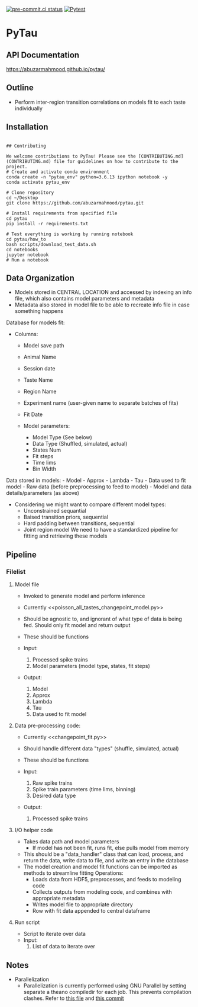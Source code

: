 [![pre-commit.ci status](https://results.pre-commit.ci/badge/github/abuzarmahmood/pytau/master.svg)](https://results.pre-commit.ci/latest/github/abuzarmahmood/pytau/master)
[![Pytest](https://github.com/abuzarmahmood/pytau/actions/workflows/pytest_workflow.yml/badge.svg)](https://github.com/abuzarmahmood/pytau/actions/workflows/pytest_workflow.yml)

# PyTau

## API Documentation
https://abuzarmahmood.github.io/pytau/

## Outline

- Perform inter-region transition correlations on models fit to each taste
    individually

## Installation
```

## Contributing

We welcome contributions to PyTau! Please see the [CONTRIBUTING.md](CONTRIBUTING.md) file for guidelines on how to contribute to the project.
# Create and activate conda environment
conda create -n "pytau_env" python=3.6.13 ipython notebook -y
conda activate pytau_env

# Clone repository
cd ~/Desktop
git clone https://github.com/abuzarmahmood/pytau.git

# Install requirements from specified file
cd pytau
pip install -r requirements.txt

# Test everything is working by running notebook
cd pytau/how_to
bash scripts/download_test_data.sh
cd notebooks
jupyter notebook
# Run a notebook
```

## Data Organization

- Models stored in CENTRAL LOCATION and accessed by indexing an info file,
    which also contains model parameters and metadata
- Metadata also stored in model file to be able to recreate info file in case
    something happens

Database for models fit:

- Columns:
  - Model save path
  - Animal Name
  - Session date
  - Taste Name
  - Region Name
  - Experiment name (user-given name to separate batches of fits)
  - Fit Date

  - Model parameters:
    - Model Type (See below)
    - Data Type (Shuffled, simulated, actual)
    - States Num
    - Fit steps
    - Time lims
    - Bin Width

Data stored in models:
    - Model
    - Approx
    - Lambda
    - Tau
    - Data used to fit model
    - Raw data (before preprocessing to feed to model)
    - Model and data details/parameters (as above)

- Considering we might want to compare different model types:
  - Unconstrained sequantial
  - Baised transition priors, sequential
  - Hard padding between transitions, sequential
  - Joint region model
    We need to have a standardized pipeline for fitting and retrieving these models

## Pipeline

### Filelist

1) Model file
    - Invoked to generate model and perform inference
    - Currently <<poisson_all_tastes_changepoint_model.py>>
    - Should be agnostic to, and ignorant of what type of data is being fed.
        Should only fit model and return output
    - These should be functions

    - Input:
        1) Processed spike trains
        2) Model parameters (model type, states, fit steps)
    - Output:
        1) Model
        2) Approx
        3) Lambda
        4) Tau
        5) Data used to fit model

2) Data pre-processing code:
    - Currently <<changepoint_fit.py>>
    - Should handle different data "types" (shuffle, simulated, actual)
    - These should be functions

    - Input:
        1) Raw spike trains
        2) Spike train parameters (time lims, binning)
        3) Desired data type
    - Output:
        1) Processed spike trains

3) I/O helper code
    - Takes data path and model parameters
        - If model has not been fit, runs fit, else pulls model from memory
    - This should be a "data_handler" class that can load, process, and
        return the data, write data to file, and write an entry in the database
    - The model creation and model fit functions can be imported as methods to
        streamline fitting
    Operations:
        - Loads data from HDF5, preprocesses, and feeds to modeling code
        - Collects outputs from modeling code, and combines with appropriate metadata
        - Writes model file to appropriate directory
        - Row with fit data appended to central dataframe

4) Run script
    - Script to iterate over data
    - Input:
        1) List of data to iterate over

## Notes

- Parallelization
    - Parallelization is currently performed using GNU Parallel by setting separate a theano compiledir for each job. This prevents compilation clashes. Refer to [this file](https://github.com/abuzarmahmood/pytau/blob/master/pytau/utils/batch_utils/single_process.sh) and [this commit](https://github.com/abuzarmahmood/pytau/pull/19/commits/231dd33b846cf278549b1b5815fdae5e76fa14a2)

